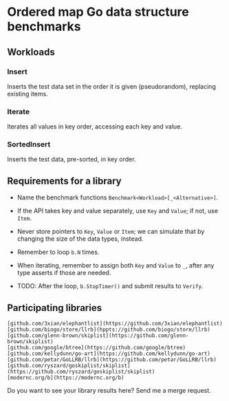 # Ordered map Go data structure benchmarks

## Workloads

### Insert

Inserts the test data set in the order it is given (pseudorandom),
replacing existing items.

### Iterate

Iterates all values in key order, accessing each key and value.

### SortedInsert

Inserts the test data, pre-sorted, in key order.


## Requirements for a library

  - Name the benchmark functions
    `Benchmark<Workload>[_<Alternative>]`.

  - If the API takes key and value separately, use `Key` and `Value`;
    if not, use `Item`.

  - Never store pointers to `Key`, `Value` or `Item`; we can simulate
	that by changing the size of the data types, instead.

  - Remember to loop `b.N` times.

  - When iterating, remember to assign both `Key` and `Value` to `_`,
	after any type asserts if those are needed.

  - TODO: After the loop, `b.StopTimer()` and submit results to `Verify`.

## Participating libraries

    [github.com/3xian/elephantlist](https://github.com/3xian/elephantlist)
    [github.com/biogo/store/llrb](hppts://github.com/biogo/store/llrb)
    [github.com/glenn-brown/skiplist](https://github.com/glenn-brown/skiplist)
    [github.com/google/btree](https://github.com/google/btree)
    [github.com/kellydunn/go-art](https://github.com/kellydunn/go-art)
    [github.com/petar/GoLLRB/llrb](https://github.com/petar/GoLLRB/llrb)
    [github.com/ryszard/goskiplist/skiplist](https://github.com/ryszard/goskiplist/skiplist)
    [modernc.org/b](https://modernc.org/b)

Do you want to see your library results here? Send me a merge request.
